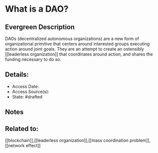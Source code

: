 # What is a DAO?
## Evergreen Description
DAOs (decentralized autonomous organizations) are a new form of organizational primitive that centers around interested groups executing action around joint goals. They are an attempt to create an ostensibly [[leaderless organization]] that coordinates around action, and shares the funding necessary to do so.
## Details:
- Access Date:
- Access Source(s):
- State: #drafted 

## Notes

## Related to: 
[[blockchain]],[[leaderless organization]],[[mass coordination problem]],[[network effect]]